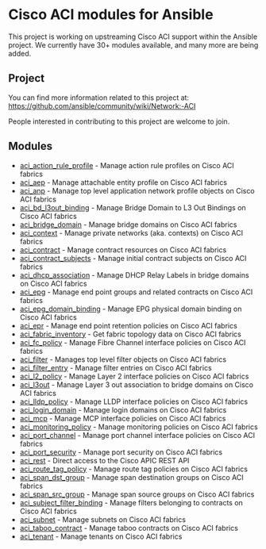 # Cisco ACI modules for Ansible

This project is working on upstreaming Cisco ACI support within the Ansible project.
We currently have 30+ modules available, and many more are being added.

## Project
You can find more information related to this project at:
https://github.com/ansible/community/wiki/Network:-ACI

People interested in contributing to this project are welcome to join.


## Modules

- [aci_action_rule_profile](https://github.com/dagwieers/aci-ansible/blob/rstdocs/docs/aci_action_rule_profile_module.rst) -
  Manage action rule profiles on Cisco ACI fabrics
- [aci_aep](https://github.com/dagwieers/aci-ansible/blob/rstdocs/docs/aci_aep_module.rst) -
  Manage attachable entity profile on Cisco ACI fabrics
- [aci_anp](https://github.com/dagwieers/aci-ansible/blob/rstdocs/docs/aci_anp_module.rst) -
  Manage top level application network profile objects on Cisco ACI fabrics
- [aci_bd_l3out_binding](https://github.com/dagwieers/aci-ansible/blob/rstdocs/docs/aci_bd_l3out_binding_module.rst) -
  Manage Bridge Domain to L3 Out Bindings on Cisco ACI fabrics
- [aci_bridge_domain](https://github.com/dagwieers/aci-ansible/blob/rstdocs/docs/aci_bridge_domain_module.rst) -
  Manage bridge domains on Cisco ACI fabrics
- [aci_context](https://github.com/dagwieers/aci-ansible/blob/rstdocs/docs/aci_context_module.rst) -
  Manage private networks (aka. contexts) on Cisco ACI fabrics
- [aci_contract](https://github.com/dagwieers/aci-ansible/blob/rstdocs/docs/aci_contract_module.rst) -
  Manage contract resources on Cisco ACI fabrics
- [aci_contract_subjects](https://github.com/dagwieers/aci-ansible/blob/rstdocs/docs/aci_contract_subjects_module.rst) -
  Manage initial contract subjects on Cisco ACI fabrics
- [aci_dhcp_association](https://github.com/dagwieers/aci-ansible/blob/rstdocs/docs/aci_dhcp_association_module.rst) -
  Manage DHCP Relay Labels in bridge domains on Cisco ACI fabrics
- [aci_epg](https://github.com/dagwieers/aci-ansible/blob/rstdocs/docs/aci_epg_module.rst) -
  Manage end point groups and related contracts on Cisco ACI fabrics
- [aci_epg_domain_binding](https://github.com/dagwieers/aci-ansible/blob/rstdocs/docs/aci_epg_domain_binding_module.rst) -
  Manage EPG physical domain binding on Cisco ACI fabrics
- [aci_epr](https://github.com/dagwieers/aci-ansible/blob/rstdocs/docs/aci_epr_module.rst) -
  Manage end point retention policies on Cisco ACI fabrics
- [aci_fabric_inventory](https://github.com/dagwieers/aci-ansible/blob/rstdocs/docs/aci_fabric_inventory_module.rst) -
  Get fabric topology data on Cisco ACI fabrics
- [aci_fc_policy](https://github.com/dagwieers/aci-ansible/blob/rstdocs/docs/aci_fc_policy_module.rst) -
  Manage Fibre Channel interface policies on Cisco ACI fabrics
- [aci_filter](https://github.com/dagwieers/aci-ansible/blob/rstdocs/docs/aci_filter_module.rst) -
  Manages top level filter objects on Cisco ACI fabrics
- [aci_filter_entry](https://github.com/dagwieers/aci-ansible/blob/rstdocs/docs/aci_filter_entry_module.rst) -
  Manage filter entries on Cisco ACI fabrics
- [aci_l2_policy](https://github.com/dagwieers/aci-ansible/blob/rstdocs/docs/aci_l2_policy_module.rst) -
  Manage Layer 2 interface policies on Cisco ACI fabrics
- [aci_l3out](https://github.com/dagwieers/aci-ansible/blob/rstdocs/docs/aci_l3out_module.rst) -
  Manage Layer 3 out association to bridge domains on Cisco ACI fabrics
- [aci_lldp_policy](https://github.com/dagwieers/aci-ansible/blob/rstdocs/docs/aci_lldp_policy_module.rst) -
  Manage LLDP interface policies on Cisco ACI fabrics
- [aci_login_domain](https://github.com/dagwieers/aci-ansible/blob/rstdocs/docs/aci_login_domain_module.rst) -
  Manage login domains on Cisco ACI fabrics
- [aci_mcp](https://github.com/dagwieers/aci-ansible/blob/rstdocs/docs/aci_mcp_module.rst) -
  Manage MCP interface policies on Cisco ACI fabrics
- [aci_monitoring_policy](https://github.com/dagwieers/aci-ansible/blob/rstdocs/docs/aci_monitoring_policy_module.rst) -
  Manage monitoring policies on Cisco ACI fabrics
- [aci_port_channel](https://github.com/dagwieers/aci-ansible/blob/rstdocs/docs/aci_port_channel_module.rst) -
  Manage port channel interface policies on Cisco ACI fabrics
- [aci_port_security](https://github.com/dagwieers/aci-ansible/blob/rstdocs/docs/aci_port_security_module.rst) -
  Manage port security on Cisco ACI fabrics
- [aci_rest](https://github.com/dagwieers/aci-ansible/blob/rstdocs/docs/aci_rest_module.rst) -
  Direct access to the Cisco APIC REST API
- [aci_route_tag_policy](https://github.com/dagwieers/aci-ansible/blob/rstdocs/docs/aci_route_tag_policy_module.rst) -
  Manage route tag policies on Cisco ACI fabrics
- [aci_span_dst_group](https://github.com/dagwieers/aci-ansible/blob/rstdocs/docs/aci_span_dst_group_module.rst) -
  Manage span destination groups on Cisco ACI fabrics
- [aci_span_src_group](https://github.com/dagwieers/aci-ansible/blob/rstdocs/docs/aci_span_src_group_module.rst) -
  Manage span source groups on Cisco ACI fabrics
- [aci_subject_filter_binding](https://github.com/dagwieers/aci-ansible/blob/rstdocs/docs/aci_subject_filter_binding_module.rst) -
  Manage filters belonging to contracts on Cisco ACI fabrics
- [aci_subnet](https://github.com/dagwieers/aci-ansible/blob/rstdocs/docs/aci_subnet_module.rst) -
  Manage subnets on Cisco ACI fabrics
- [aci_taboo_contract](https://github.com/dagwieers/aci-ansible/blob/rstdocs/docs/aci_taboo_contract_module.rst) -
  Manage taboo contracts on Cisco ACI fabrics
- [aci_tenant](https://github.com/dagwieers/aci-ansible/blob/rstdocs/docs/aci_tenant_module.rst) -
  Manage tenants on Cisco ACI fabrics
